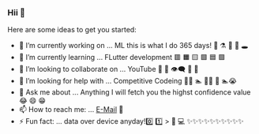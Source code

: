 ### Hii 👋 


Here are some ideas to get you started:

- 🔭 I’m currently working on ... ML this is what I do 365 days! 👾  ⚗️ 🔭 🔬 🕳
- 🌱 I’m currently learning ...  FLutter development 🟥 🟧 🟨 🟩 🟦 🟪
- 👯 I’m looking to collaborate on ... YouTube 🤝 📢 👁‍🗨 💬 💭
- 🤔 I’m looking for help with ... Competitive Codeing  🏄‍♀️ 🏊 🚵‍♀️ 🚴 🏊😭 
- 💬 Ask me about ... Anything I will fetch you the highst confidence value 😂 😄 😁
- 📫 How to reach me: ...  [E-Mail](menghanibhanvi@gmail.com) 📧
- ⚡ Fun fact: ... data over device anyday!0️⃣ 1️⃣ > 📲 💻
                                                             ✨✨✨✨✨✨✨✨✨✨

